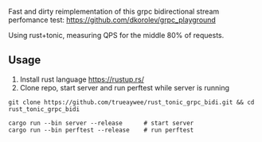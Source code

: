 Fast and dirty reimplementation of this grpc bidirectional stream perfomance test: <https://github.com/dkorolev/grpc_playground>

Using rust+tonic, measuring QPS for the middle 80% of requests.

## Usage
1. Install rust language <https://rustup.rs/>
2. Clone repo, start server and run perftest while server is running
```
git clone https://github.com/trueaywee/rust_tonic_grpc_bidi.git && cd rust_tonic_grpc_bidi

cargo run --bin server --release      # start server
cargo run --bin perftest --release    # run perftest
```
